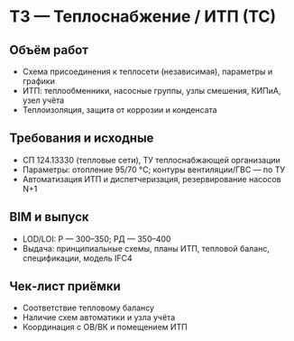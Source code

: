 # ТЗ — Теплоснабжение / ИТП (ТС)

## Объём работ
- Схема присоединения к теплосети (независимая), параметры и графики
- ИТП: теплообменники, насосные группы, узлы смешения, КИПиА, узел учёта
- Теплоизоляция, защита от коррозии и конденсата

## Требования и исходные
- СП 124.13330 (тепловые сети), ТУ теплоснабжающей организации
- Параметры: отопление 95/70 °C; контуры вентиляции/ГВС — по ТУ
- Автоматизация ИТП и диспетчеризация, резервирование насосов N+1

## BIM и выпуск
- LOD/LOI: Р — 300–350; РД — 350–400
- Выдача: принципиальные схемы, планы ИТП, тепловой баланс, спецификации, модель IFC4

## Чек‑лист приёмки
- Соответствие тепловому балансу
- Наличие схем автоматики и узла учёта
- Координация с ОВ/ВК и помещением ИТП